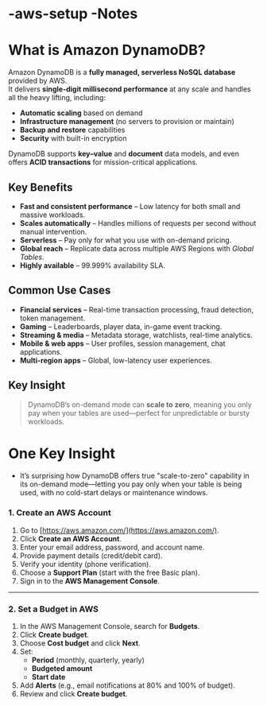 # -aws-setup -Notes
# What is Amazon DynamoDB?

Amazon DynamoDB is a **fully managed, serverless NoSQL database** provided by AWS.  
It delivers **single-digit millisecond performance** at any scale and handles all the heavy lifting, including:

- **Automatic scaling** based on demand
- **Infrastructure management** (no servers to provision or maintain)
- **Backup and restore** capabilities
- **Security** with built-in encryption

DynamoDB supports **key–value** and **document** data models, and even offers **ACID transactions** for mission-critical applications.

## Key Benefits
- **Fast and consistent performance** – Low latency for both small and massive workloads.
- **Scales automatically** – Handles millions of requests per second without manual intervention.
- **Serverless** – Pay only for what you use with on-demand pricing.
- **Global reach** – Replicate data across multiple AWS Regions with *Global Tables*.
- **Highly available** – 99.999% availability SLA.

## Common Use Cases
- **Financial services** – Real-time transaction processing, fraud detection, token management.
- **Gaming** – Leaderboards, player data, in-game event tracking.
- **Streaming & media** – Metadata storage, watchlists, real-time analytics.
- **Mobile & web apps** – User profiles, session management, chat applications.
- **Multi-region apps** – Global, low-latency user experiences.

## Key Insight
> DynamoDB’s on-demand mode can **scale to zero**, meaning you only pay when your tables are used—perfect for unpredictable or bursty workloads.

# One Key Insight
- It’s surprising how DynamoDB offers true "scale-to-zero" capability in its on-demand mode—letting you pay only when your table is being used, with no cold-start delays or maintenance windows.

### 1. Create an AWS Account
1. Go to [https://aws.amazon.com/](https://aws.amazon.com/).
2. Click **Create an AWS Account**.
3. Enter your email address, password, and account name.
4. Provide payment details (credit/debit card).
5. Verify your identity (phone verification).
6. Choose a **Support Plan** (start with the free Basic plan).
7. Sign in to the **AWS Management Console**.

---

### 2. Set a Budget in AWS
1. In the AWS Management Console, search for **Budgets**.
2. Click **Create budget**.
3. Choose **Cost budget** and click **Next**.
4. Set:
   - **Period** (monthly, quarterly, yearly)
   - **Budgeted amount**
   - **Start date**
5. Add **Alerts** (e.g., email notifications at 80% and 100% of budget).
6. Review and click **Create budget**.